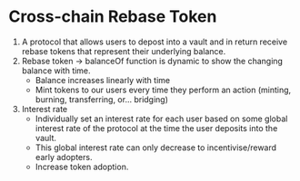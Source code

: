 # Cross-chain Rebase Token

1. A protocol that allows users to depost into a vault and in return receive rebase tokens that represent their underlying balance.
2. Rebase token -> balanceOf function is dynamic to show the changing balance with time.
    - Balance increases linearly with time
    - Mint tokens to our users every time they perform an action (minting, burning, transferring, or... bridging)
3. Interest rate
    - Individually set an interest rate for each user based on some global interest rate of the protocol at the time the user deposits into the vault.
    - This global interest rate can only decrease to incentivise/reward early adopters.
    - Increase token adoption.